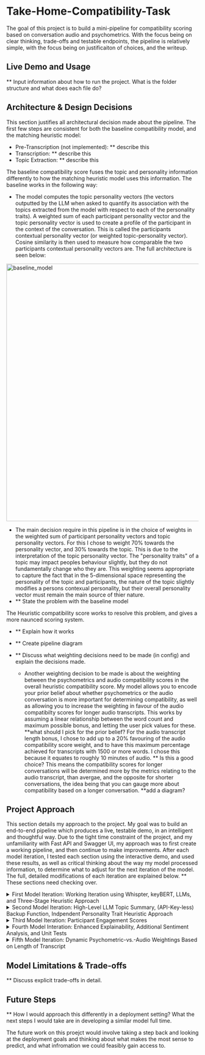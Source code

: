 # Take-Home-Compatibility-Task
The goal of this project is to build a mini-pipeline for compatibility scoring based on conversation audio and psychometrics. With the focus being on clear thinking, trade-offs and testable endpoints, the pipeline is relatively simple, with the focus being on justificaiton of choices, and the writeup.

## Live Demo and Usage
** Input information about how to run the project. What is the folder structure and what does each file do?

## Architecture & Design Decisions
This section justifies all architectural decision made about the pipeline. The first few steps are consistent for both the baseline compatibility model, and the matching heuristic model:

- Pre-Transcription (not implemented): ** describe this
- Transcription: ** describe this
- Topic Extraction: ** describe this

The baseline compatibility score fuses the topic and personality information differently to how the matching heuristic model uses this information. The baseline works in the following way:

- The model computes the topic personality vectors (the vectors outputted by the LLM when asked to quantify its association with the topics extracted from the model with respect to each of the personality traits). A weighted sum of each participant personality vector and the topic personality vector is used to create a profile of the participant in the context of the conversation. This is called the participants contextual personality vector (or weighted topic-personality vector). Cosine similarity is then used to measure how comparable the two participants contextual personality vectors are. The full architecture is seen below:
<img width="2427" height="674" alt="baseline_model" src="https://github.com/user-attachments/assets/113a895f-0fdc-45dd-83e8-f10a777d5d72" />

- The main decision require in this pipeline is in the choice of weights in the weighted sum of participant personality vectors and topic personality vectors. For this I chose to weight 70% towards the personality vector, and 30% towards the topic. This is due to the interpretation of the topic personality vector. The "personality traits" of a topic may impact peoples behaviour slightly, but they do not fundamentally change who they are. This weighting seems appropriate to capture the fact that in the 5-dimensional space representing the personality of the topic and participants, the nature of the topic slightly modifies a persons contexual personality, but their overall personality vector must remain the main source of thier nature.
- ** State the problem with the baseline model


The Heuristic compatibility score works to resolve this problem, and gives a more naunced scoring system.

- ** Explain how it works
- ** Create pipeline diagram
- ** Discuss what weighting decisions need to be made (in config) and explain the decisions made.

  - Another weighting decision to be made is about the weighting between the psychometrics and audio compatibility scores in the overall heuristic compatibility score. My model allows you to encode your prior belief about whether psychometrics or the audio conversation is more important for determining compatibility, as well as allowing you to increase the weighting in favour of the audio compatibilty scores for longer audio transcripts. This works by assuming a linear relationship between the word count and maximum possible bonus, and letting the user pick values for these. **what should I pick for the prior belief? For the audio transcript length bonus, I chose to add up to a 20% favouring of the audio compatibility score weight, and to have this maximum percentage achieved for transcripts with 1500 or more words. I chose this because it equates to roughly 10 minutes of audio. ** Is this a good choice? This means the compatibility scores for longer conversations will be determined more by the metrics relating to the audio transcript, than avergae, and the opposite for shorter conversations, the idea being that you can gauge more about compatibility based on a longer conversation. **add a diagram?






## Project Approach
This section details my approach to the project. My goal was to build an end-to-end pipeline which produces a live, testable demo, in an intelligent and thoughtful way. Due to the tight time constraint of the project, and my unfamiliarity with Fast API and Swagger UI, my approach was to first create a working pipeline, and then continue to make improvements. After each model iteration, I tested each section using the interactive demo, and used these results, as well as critical thinking about the way my model processed information, to determine what to adjust for the next iteration of the model. The full, detailed modifications of each iteration are explained below. ** These sections need checking over.

<details>
  <summary> First Model Iteration: Working Iteration using Whispter, keyBERT, LLMs, and Three-Stage Heuristic Approach</summary>
  
During the first pass throguh the d=project, I planned, and successfully implemented the following techniques:
- Transcription: I used Whisper, since it is highly accurate and easy to implement. Inspection of the transcription verifies this works well.
- Topic Extraction: I used KeyBERT because it is simple, and easy to use. I noticed the repetative nature of some of the key words it chose.
- Vectorisation: I used gpt-3.5-turbo-1106 and prompt engineering to automate vectorisation of the extracted topic words. Specifically, the LLM was tasked with scoring the set of key words (0-1) on how much it accociates these topics words with each of the personality   traits (openness, conscientiousness, extraversion agreeableness, and neuroticism). This creates a vector representation of how the topics are associated with the personality traits.
- Fusion: These topics vectors and the personality vectors can then combined using a weighted average. I defaulted to weighing the personality vectors as being more important than the topics, giving it a 0.7 weighting.
- Baseline Compatability: This was computed by first fusing each users personality vectors with the conversation topic vectors, and then calculating a compatibility score between the two using cosine similarity. Each fused vector represents a user's contextual   personality profile for that specific conversation. It can be thought of as a profile based mainly on the users core personality, but pulled in the direction of the conversations topics. The baseline compatibility represents how similar the users are within that specific conversational context.





My first attempt at the heuristic compatibility score is based on my approach at answering the question, "what is compatibility?" My approach was three-pronged, though only two-prongs were implemented due to the heavy computational cost, and increased data requirements for the third. The three types of compatibility I considered were:
  - "Birds of a feather flock together" - these are metrics of similarity. People who share common interests, communication styles, personality traits, and potentially even physicological baseline stats, are compatible. In my first heuristic function, I used three of these types of metrics: Cosine similarity of the personality vectors, the minimum interest between a pair in a topic (computed by taking the minimum cosine similarity between personality and topic vectors), and a measure of how similar users are in certain personality traits (openness and agreeability). I used a weighted sum of these three metrics.
  - "Opposites attract" - these are metrics of complementory nature. Pairs of people whose differences lead to a balanced relationship are compatible. This can be differences in communication style, topic interests, and wider personality traits. In my first heuristic function, I used a weighted sum of how different their specific personality traits are. Specifically, I looked at the difference between their extraversion, conscientiousness, and neuroticism as a positive. The idea is that the extravert-intravert, spontaneous-disciplined, and stable-sensitive pairs would balance out each other, leading to more compatibility.
  - "In sync" - these are matrics of how people subconsciously mirror people they are compatible with. People may begin mirroring speech patterns like pitch, tempo, and laughter style, and may even start to align biometrically when they are around people they are compatible with. Furthermore, other subconcious patterns like tonal inflections, etc. would be interesting to include, but outside the scope of this short project.





Some flaws with my initial heuristic similarity function that I looked to improve included:
  - Repartition: there are multiple metrics of how similar users personality vectors are.
  - No indication of preferable character traits - while someone with a high neuroticism score may be prefer someone with a low neuroticism score to act as a stable presence, the opposite it not necessarily true. I need to flesh-out my reasoning for different personality traits preferring others. People with lower neuroticism may be more compatible with people in general, for example. The current symmetrical nature of my personality trait comparison similarities and differences means a pair who both have high agreeableness are scored equally (on this metric) to pairs with los agreeableness.


  My second pass at the task set out to fix some of the flaws realised in my initial approach:
- Can I improve the topic extraction method? The topics it chose were "starships mars", "land mars", "flight mars", "mars flight" and "spaceship mars". These are all very similar, and not all neccessary.
- Tidy up the "birds of a feather approach" to avoid repartition. Can we validate the choice of weighting?
- Fix the oversimplication of "opposites attract". The assumption that differences are always good is risky, as they sometimes lead to conflict. Similar is true for the "birds of a feather" approach - two people with high neuroticism and low agreeableness should not be scored as highly compatible. Also need to validate the choice of weights for this part of th heuristic scoring.
- Create edge case personalities which we expect to get along really well or really poorly and test the results.
</details>



<details>
  <summary>Second Model Iteration: High-Level LLM Topic Summary, (API-Key-less) Backup Function, Indpendent Personality Trait Heuristic Approach</summary>
  
  The changes I made during my second interation are:
  
  - My first attempt at extracting more insightful topics was to summarise the text into a shorter paragraph and use keyBERT to extract the topics from that. My logic was that the summarised paragraph itself would be higher-level, allowing keyBERT to more easily extract more subtle topics. I also increased the maximum length of summary topics keyBERT could suggest. This approach did not work: the model produced the summary ['mars end year', 'mars orbit synchronisation', 'mars orbit', 'earth mars orbit', 'hopefully starship mars']. To enable high-level topic analysis, I decide to use gpt-3.5-turbo-1106. This is a far more powerful model and, while that comes with downsides, I was already using it from the topic vecotorisation, so I didn't lose much by editing the prompt from the vectorisation stage to produce both the list of topics, and the corresponding vector. When I used this model, the output was ["Space exploration and colonization", "Risk assessment and mitigation", "Human Survival and civilization", "Technological advancement and limitations", "Societal and demongraphic challenges"], which much more accurately summarises the topics of the conversation.
  - In light of this new model, which required further use of API keys, I added a mock function which outputted realistic topics and topic vectors which can be used when testing other parts of the code without using any budget on API keys. The proect is very small though, with an estimated cost of under 20 cents total.
  - My heuristic scoring function was also restructured to reduce redundency and differetiate the impact different personality traits have on compatibility. I kept the minimum similarity between personality vector and topic weighting as a metric, but changed the personality trait scores. Similar, and high openness and conscientiousness are rewarded, complementary extraversion scores are rewarded, high agreeablness score are rewarded, and low neuroticism scores are rewarded. A weighted sum of the scores for different personality traits and the topic interest vector were used for the final score, with agreeableness and neuroticism scores being the biggest determining factors of compatibility. The reason for this is that generally, pairs of strongly disagreeable or neurotic people are less compatible with people. It's worth mentioning that my measure of "compatibility" is quite vauge. The scores for different combinations of personality traits will depend greatly on the deployment goal. If we are measure compatibility between friends, business partners, or romantic partners, the weights and functions associated with each personality trait will differ drastically.


Testing my second iteration model revealed some potential improvements:

- Using only the LLM-extracted topics to create the topic vector could be improved. Lots of information prevenlant in the conversation is not captured by the topic summaries, such as the conversational and social cues. For instance, the neuroticism of a conversation topic may not be fully captured. "Human survival and civilisation" could have been talked about from a positive, optimistic perspective, or a negative one. This would impact the neuroticism score given to topic vector.
- The use of cosine similarity between topic vectors and personality vectors causes misleading results. As cosine similarity is a measure of the angle, not the distance, vectors (0.1,...,0.1) and (0.9,...,0.9) produce the same score. This is terribly misleading, as they represent opposing topics. For that reason, cosine similarity was replaced by a scaled euclidean similairty measure.
- There were problems in the distribution of different scores:
- <img width="1147" height="638" alt="image" src="https://github.com/user-attachments/assets/99e6bb67-8598-46ae-96e2-e1ca4e4d3220" /> I plotted these histograms by running 1000 random pairing of personality vectors, and then calculating the scores for each personality trait and the topic interest, and overall score. As is clear in the image, the agreeable and neurotisicm scores are using a penalty that overpenalises bad compatibility. This was fixed by reducing the weight of the penalty from 0.5 to 0.25. Furthermore, there is clearly a thin peak regarding the topic interest vector. It is caused by the use of minimum interest in the conversation, but I feel this is important to use instead of average because people are not compatible if one person dominates the conversation with a topic only they are interested in. Linear scaling in applied to fix this problem.
- By observing a few small cases of carefull engineered pairs of personality traits, I carefully adjusted the weights of different similarity scores in order to ensure they more closely align with my expectations. This involved slightly turning up the weight of the agreeability and openness scores, and turning down the neuroticism score.



My Third iteration will make the following changes:
- It will attemp to incorporate social cues to better understand the interest of the people in the topics. This could be done by incorporating it into the topic vector itself, meaning the topic vector would have richer information about whether people are compatible based on the actual conversation, not just the topics covered by their conversation. Another option is to add a metric quantifying the engagement of the people in the conversation to the topic_interest score. This is the method I will use because it will maintain explainability, as there will be separate scores for the engagement of users in the conversation based on the social cues found in the conversation, and the engagement based on the topics discussed.
  
</details>



<details>
  <summary>Third Model Iteration: Participant Engagement Scores</summary>

  The change made from my second to third interation of model is to understand how engaged participants in the conversation are from looking at the transcript. This helps give a more well rounded view of the interest of the participants in the topic, and therefore the compatibility of the participants. With more time for the project, participant engaement could be derived directly from the audio file in order to gauge the participants vocal reflections of their interest. Furthmore, speech diarisation would be helpful here. The topic vector approach to participant interest is usful because it gives separate interest scores for each participant, with the interest score being recorded as the minimum of these two to ensure a high interest score means both participants are interested in the conversation. A similar thing could be done from the audio file with speech diarisation.

</details>




<details>
  <summary>Fourth Model Interation: Enhanced Explainability, Additional Sentiment Analysis, and Unit Tests</summary>

The Fourth iteration added a few small, but important changes to improve the overall quality of the code and ease of implementation:

- First, it added enhanced heuristic explainability and robustness, outputting the full score breakdown when testing compatibility.
- Secondly, configuration management was added for ease of weight adjustment and improved control.
- Thirdly, a second source of sentiment analysis was added in the form of VaderSentiment, an easy-to-use library which is used to analyse the engagement of participants from the given transcript. This was done to reduce the dependency on the LLM-quantified engagement source, making this more robust.
- Finally, a series of API and heuristic score tests were added. This will make the final rewieghting of importance of different personality traits easier to do, and I can tweak the weights in config.py, and then run the unit tests and check whether they pass.

Overall, no major changes were added, but the quality of life when running the code has greatly improved, which is equally as important as changing the actual model.
</details>

<details>
  <summary>Fifth Model Iteration: Dynamic Psychometric-vs.-Audio Weightings Based on Length of Transcript</summary>

  The fifth iteration adds a more dynamic and tunable approach to the weighting of psychometric-based compatibility, and audio-based compatibility. My heuristic method has two main metrics of compatability, which are averaged together using a weighted sum. These two approaches are psychometric-based (i.e. how do the two participants personality vectors indicate compatibility?), and audio-based (i.e. how does information from the audio transcript and a participants personality vector indicate compatibility?). Previous iterations of the model set a fixed weighting of 80% in favour of the psychometric-based approach, and 20% in favour of the topic-based approach. This seemed flawed to me: transcripts from a long conversation should be taken as a more meaningful representation of people compatibility compared to shorter ones. These long conversations have more information available, and should be weighted as such. My solution was to implement a piecewise linear curve to the weighint function. This curve calculates the bonus to the audio-based compatibility score based on the word count of the transcript.
</details>



## Model Limitations & Trade-offs
** Discuss explicit trade-offs in detail.

## Future Steps
** How I would approach this differently in a deployment setting? What the next steps I would take are in developing a similar model full time.









The future work on this proejct would involve taking a step back and looking at the deployment goals and thinking about what makes the most sense to predict, and what infromation we could feasibly gain access to.
